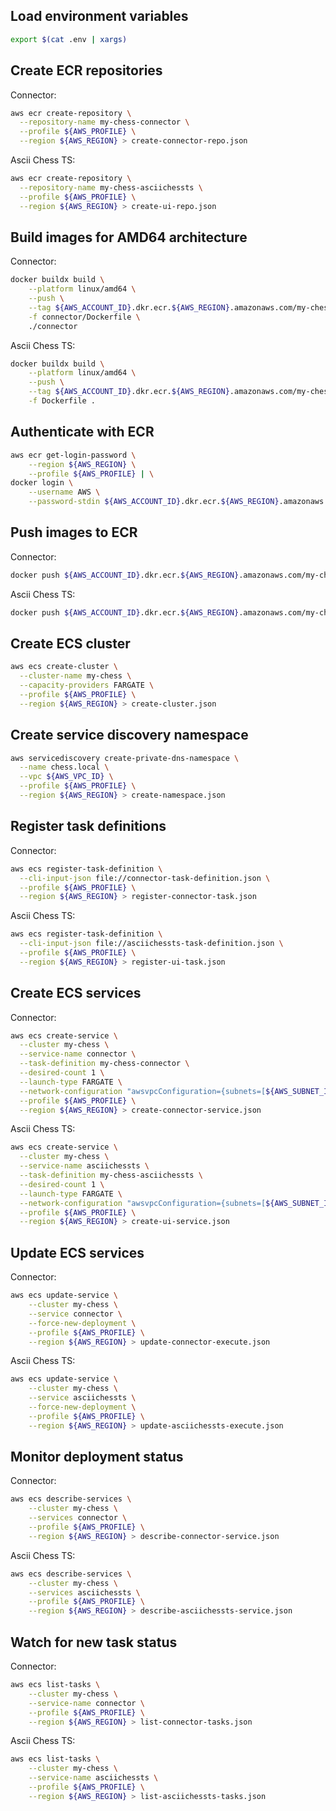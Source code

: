 ## Load environment variables
```bash
export $(cat .env | xargs)
```

## Create ECR repositories

Connector: 

```bash
aws ecr create-repository \
  --repository-name my-chess-connector \
  --profile ${AWS_PROFILE} \
  --region ${AWS_REGION} > create-connector-repo.json
```

Ascii Chess TS:

```bash
aws ecr create-repository \
  --repository-name my-chess-asciichessts \
  --profile ${AWS_PROFILE} \
  --region ${AWS_REGION} > create-ui-repo.json
```

## Build images for AMD64 architecture

Connector:

```bash
docker buildx build \
    --platform linux/amd64 \
    --push \
    --tag ${AWS_ACCOUNT_ID}.dkr.ecr.${AWS_REGION}.amazonaws.com/my-chess-connector:latest \
    -f connector/Dockerfile \
    ./connector
```

Ascii Chess TS:

```bash
docker buildx build \
    --platform linux/amd64 \
    --push \
    --tag ${AWS_ACCOUNT_ID}.dkr.ecr.${AWS_REGION}.amazonaws.com/my-chess-asciichessts:latest \
    -f Dockerfile .
```

## Authenticate with ECR
```bash
aws ecr get-login-password \
    --region ${AWS_REGION} \
    --profile ${AWS_PROFILE} | \
docker login \
    --username AWS \
    --password-stdin ${AWS_ACCOUNT_ID}.dkr.ecr.${AWS_REGION}.amazonaws.com
```

## Push images to ECR

Connector:

```bash
docker push ${AWS_ACCOUNT_ID}.dkr.ecr.${AWS_REGION}.amazonaws.com/my-chess-connector:latest
```

Ascii Chess TS:

```bash
docker push ${AWS_ACCOUNT_ID}.dkr.ecr.${AWS_REGION}.amazonaws.com/my-chess-asciichessts:latest
```

## Create ECS cluster

```bash
aws ecs create-cluster \
  --cluster-name my-chess \
  --capacity-providers FARGATE \
  --profile ${AWS_PROFILE} \
  --region ${AWS_REGION} > create-cluster.json
```

## Create service discovery namespace

```bash
aws servicediscovery create-private-dns-namespace \
  --name chess.local \
  --vpc ${AWS_VPC_ID} \
  --profile ${AWS_PROFILE} \
  --region ${AWS_REGION} > create-namespace.json
```

## Register task definitions

Connector:

```bash
aws ecs register-task-definition \
  --cli-input-json file://connector-task-definition.json \
  --profile ${AWS_PROFILE} \
  --region ${AWS_REGION} > register-connector-task.json
```

Ascii Chess TS:

```bash
aws ecs register-task-definition \
  --cli-input-json file://asciichessts-task-definition.json \
  --profile ${AWS_PROFILE} \
  --region ${AWS_REGION} > register-ui-task.json
```

## Create ECS services

Connector:

```bash
aws ecs create-service \
  --cluster my-chess \
  --service-name connector \
  --task-definition my-chess-connector \
  --desired-count 1 \
  --launch-type FARGATE \
  --network-configuration "awsvpcConfiguration={subnets=[${AWS_SUBNET_ID_1},${AWS_SUBNET_ID_2}],securityGroups=[${AWS_SECURITY_GROUP_ID}],assignPublicIp=ENABLED}" \
  --profile ${AWS_PROFILE} \
  --region ${AWS_REGION} > create-connector-service.json
```

Ascii Chess TS:

```bash
aws ecs create-service \
  --cluster my-chess \
  --service-name asciichessts \
  --task-definition my-chess-asciichessts \
  --desired-count 1 \
  --launch-type FARGATE \
  --network-configuration "awsvpcConfiguration={subnets=[${AWS_SUBNET_ID_1},${AWS_SUBNET_ID_2}],securityGroups=[${AWS_SECURITY_GROUP_ID}],assignPublicIp=ENABLED}" \
  --profile ${AWS_PROFILE} \
  --region ${AWS_REGION} > create-ui-service.json
```

## Update ECS services

Connector:

```bash
aws ecs update-service \
    --cluster my-chess \
    --service connector \
    --force-new-deployment \
    --profile ${AWS_PROFILE} \
    --region ${AWS_REGION} > update-connector-execute.json
```

Ascii Chess TS:

```bash
aws ecs update-service \
    --cluster my-chess \
    --service asciichessts \
    --force-new-deployment \
    --profile ${AWS_PROFILE} \
    --region ${AWS_REGION} > update-asciichessts-execute.json
```

## Monitor deployment status

Connector:

```bash
aws ecs describe-services \
    --cluster my-chess \
    --services connector \
    --profile ${AWS_PROFILE} \
    --region ${AWS_REGION} > describe-connector-service.json
```

Ascii Chess TS:

```bash
aws ecs describe-services \
    --cluster my-chess \
    --services asciichessts \
    --profile ${AWS_PROFILE} \
    --region ${AWS_REGION} > describe-asciichessts-service.json
```

## Watch for new task status

Connector:

```bash
aws ecs list-tasks \
    --cluster my-chess \
    --service-name connector \
    --profile ${AWS_PROFILE} \
    --region ${AWS_REGION} > list-connector-tasks.json
```

Ascii Chess TS:

```bash
aws ecs list-tasks \
    --cluster my-chess \
    --service-name asciichessts \
    --profile ${AWS_PROFILE} \
    --region ${AWS_REGION} > list-asciichessts-tasks.json
```
